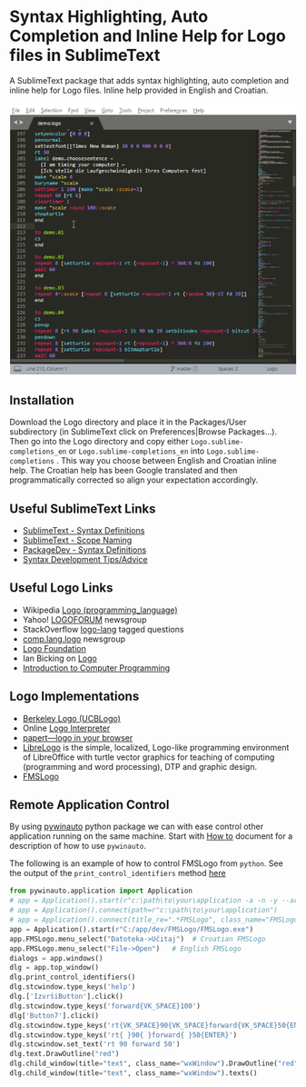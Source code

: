 # Syntax Highlighting, Auto Completion and Inline Help for Logo files in SublimeText

A SublimeText package that adds syntax highlighting, auto completion and inline help for Logo files. Inline help provided in English and Croatian. 

<img src="demo_animation.png" hspace="1em" />

## Installation

Download the Logo directory and place it in the Packages/User subdirectory (in SublimeText click on Preferences|Browse Packages...). Then go into the Logo directory and copy either `Logo.sublime-completions_en` or `Logo.sublime-completions_en` into `Logo.sublime-completions` . This way you choose between English and Croatian inline help. The Croatian help has been Google translated and then programmatically corrected so align your expectation accordingly.  

## Useful SublimeText Links
- [SublimeText - Syntax Definitions](http://www.sublimetext.com/docs/3/syntax.html)
- [SublimeText - Scope Naming](http://www.sublimetext.com/docs/3/scope_naming.html)
- [PackageDev - Syntax Definitions](https://github.com/SublimeText/PackageDev/wiki/Syntax-Definitions)
- [Syntax Development Tips/Advice](https://github.com/sublimehq/Packages/issues/757)

## Useful Logo Links
- Wikipedia [Logo (programming_language)](https://en.wikipedia.org/wiki/Logo_(programming_language))
- Yahoo! [LOGOFORUM](https://groups.yahoo.com/neo/groups/LOGOFORUM/info) newsgroup
- StackOverflow [logo-lang](https://stackoverflow.com/questions/tagged/logo-lang) tagged questions
- [comp.lang.logo](https://groups.google.com/forum/#!forum/comp.lang.logo) newsgroup
- [Logo Foundation](http://el.media.mit.edu/logo-foundation/index.html)
- Ian Bicking on [Logo](http://www.ianbicking.org/blog/2007/10/logo.html)
- [Introduction to Computer Programming](http://guyhaas.com/bfoit/itp/IntroCmds.html)

## Logo Implementations
- [Berkeley Logo (UCBLogo)](https://people.eecs.berkeley.edu/~bh/logo.html)
- Online [Logo Interpreter](https://www.calormen.com/jslogo/)
- [papert―logo in your browser](http://logo.twentygototen.org/_REo_2F2)
- [LibreLogo](http://librelogo.org/en/) is the simple, localized, Logo-like programming environment of LibreOffice with turtle vector graphics for teaching of computing (programming and word processing), DTP and graphic design.
- [FMSLogo](http://fmslogo.sourceforge.net/)

## Remote Application Control
By using [pywinauto](https://pywinauto.github.io/) python package we can with ease control other application running on the same machine. Start with [How to](https://pywinauto.readthedocs.io/en/latest/HowTo.html) document for a description of how to use `pywinauto`.

The following is an example of how to control FMSLogo from `python`. See the output of the `print_control_identifiers` method [here](./pywinauto_print_control_identifiers_FMSLogo_7.4.0.txt)
```python
from pywinauto.application import Application
# app = Application().start(r"c:\path\to\your\application -a -n -y --arguments")
# app = Application().connect(path=r"c:\path\to\your\application")
# app = Application().connect(title_re=".*FMSLogo", class_name="FMSLogo")
app = Application().start(r"C:/app/dev/FMSLogo/FMSLogo.exe")
app.FMSLogo.menu_select("Datoteka->Učitaj")  # Croatian FMSLogo
app.FMSLogo.menu_select("File->Open")   # English FMSLogo
dialogs = app.windows()
dlg = app.top_window()
dlg.print_control_identifiers()
dlg.stcwindow.type_keys('help')
dlg.['IzvršiButton'].click()
dlg.stcwindow.type_keys('forward{VK_SPACE}100')
dlg['Button7'].click()
dlg.stcwindow.type_keys('rt{VK_SPACE}90{VK_SPACE}forward{VK_SPACE}50{ENTER}')
dlg.stcwindow.type_keys('rt{ }90{ }forward{ }50{ENTER}')
dlg.stcwindow.set_text('rt 90 forward 50')
dlg.text.DrawOutline("red")
dlg.child_window(title="text", class_name="wxWindow").DrawOutline("red")
dlg.child_window(title="text", class_name="wxWindow").texts()
```

